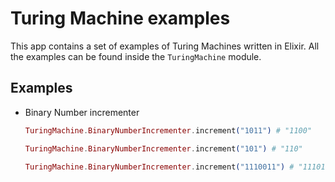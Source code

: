 # Turing Machine examples

This app contains a set of examples of Turing Machines written in Elixir. All the examples can be found inside the `TuringMachine` module.

## Examples

- Binary Number incrementer

  ```elixir
  TuringMachine.BinaryNumberIncrementer.increment("1011") # "1100"
  ```

  ```elixir
  TuringMachine.BinaryNumberIncrementer.increment("101") # "110"
  ```
  
  ```elixir
  TuringMachine.BinaryNumberIncrementer.increment("1110011") # "1110100"
  ```
